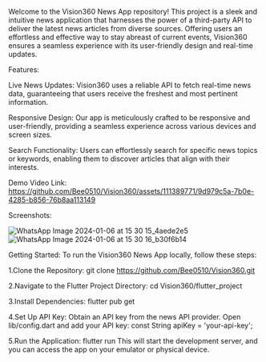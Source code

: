 
Welcome to the Vision360 News App repository! This project is a sleek and intuitive news application that harnesses the power of a third-party API to deliver the latest news articles from diverse sources. Offering users an effortless and effective way to stay abreast of current events, Vision360 ensures a seamless experience with its user-friendly design and real-time updates.

Features:

Live News Updates: Vision360 uses a reliable API to fetch real-time news data, guaranteeing that users receive the freshest and most pertinent information.

Responsive Design: Our app is meticulously crafted to be responsive and user-friendly, providing a seamless experience across various devices and screen sizes.

Search Functionality: Users can effortlessly search for specific news topics or keywords, enabling them to discover articles that align with their interests.

Demo Video Link: https://github.com/Bee0510/Vision360/assets/111389771/9d979c5a-7b0e-4285-b856-76b8aa113149

Screenshots:

![WhatsApp Image 2024-01-06 at 15 30 15_4aede2e5](https://github.com/Bee0510/Vision360/assets/111389771/58e52e97-a04a-486e-9561-54fcef1429d1) ![WhatsApp Image 2024-01-06 at 15 30 16_b30f6b14](https://github.com/Bee0510/Vision360/assets/111389771/a24d97e3-3a6d-4524-8e52-32a594689ac3)


Getting Started:
To run the Vision360 News App locally, follow these steps:

1.Clone the Repository:
git clone https://github.com/Bee0510/Vision360.git

2.Navigate to the Flutter Project Directory:
cd Vision360/flutter_project

3.Install Dependencies:
flutter pub get

4.Set Up API Key:
Obtain an API key from the news API provider.
Open lib/config.dart and add your API key:
const String apiKey = 'your-api-key';

5.Run the Application:
flutter run
This will start the development server, and you can access the app on your emulator or physical device.

